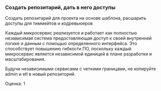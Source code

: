 ### Создать репозитарий, дать в него доступы

Создать репозитарий для проекта на основе шаблона, расшарить доступы для тиммейтов и кодревьюеров

Каждый микросервис реализуется и работает как полностью независимая система
предоставляющая доступ к своей внутренней логике и данным с помощью определенного интерфейса.
Это способствует повышению гибкости ПО, поскольку каждый микросервис является
независимой единицей в плане разработки и масштабирования.

Будучи независимыми сервисами с четкими границами, не копируйте admin и etl в новый репозиторий.

Оценка: 1